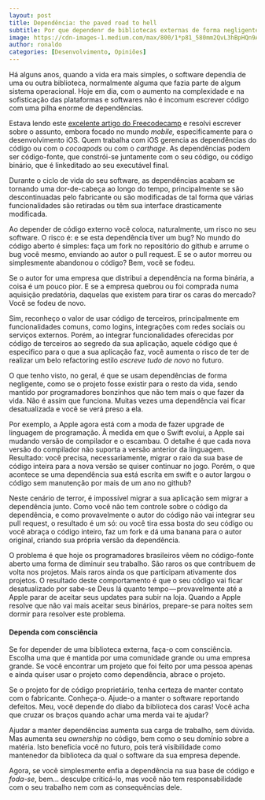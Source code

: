 ```yaml
---
layout: post
title: Dependência: the paved road to hell
subtitle: Por que dependenr de bibliotecas externas de forma negligente é ruim
image: https://cdn-images-1.medium.com/max/800/1*p81_580mm2QvL3hBpHQn9A.jpeg
author: ronaldo
categories: [Desenvolvimento, Opiniões]
---
```



Há alguns anos, quando a vida era mais simples, o software
dependia de uma ou outra biblioteca, normalmente alguma que fazia parte
de algum sistema operacional. Hoje em dia, com o aumento na complexidade
e na sofisticação das plataformas e softwares não é incomum escrever
código com uma pilha enorme de dependências.

Estava lendo este 
[excelente artigo do Freecodecamp](https://medium.freecodecamp.com/code-dependencies-are-the-devil-35ed28b556d#.75blw23sh)
e resolvi escrever sobre o assunto, embora focado no mundo *mobile,*
especificamente para o desenvolvimento iOS. Quem trabalha com iOS gerencia as
dependências do código ou com o *cocoapods* ou com o *carthage*. As dependências
podem ser código-fonte, que constrói-se juntamente com o seu código, ou código
binário, que é linkeditado ao seu executável final.

Durante o ciclo de vida do seu software, as dependências acabam se tornando uma
dor-de-cabeça ao longo do tempo, principalmente se são descontinuadas pelo
fabricante ou são modificadas de tal forma que várias funcionalidades são
retiradas ou têm sua interface drasticamente modificada.

Ao depender de código externo você coloca, naturalmente, um risco no seu
software. O risco é: e se esta dependência tiver um bug? No mundo do código
aberto é simples: faça um fork no repositório do github e arrume o bug você
mesmo, enviando ao autor o pull request. E se o autor morreu ou simplesmente
abandonou o código? Bem, você se fodeu.

Se o autor for uma empresa que distribui a dependência na forma binária, a coisa
é um pouco pior. E se a empresa quebrou ou foi comprada numa aquisição
predatória, daquelas que existem para tirar os caras do mercado? Você se fodeu
de novo.

Sim, reconheço o valor de usar código de terceiros, principalmente em
funcionalidades comuns, como logins, integrações com redes sociais ou serviços
externos. Porém, ao integrar funcionalidades oferecidas por código de terceiros
ao segredo da sua aplicação, aquele código que é especifico para o que a sua
aplicação faz, você aumenta o risco de ter de realizar um belo refactoring
estilo *escreve tudo de novo* no futuro.

O que tenho visto, no geral, é que se usam dependências de forma negligente,
como se o projeto fosse existir para o resto da vida, sendo mantido por
programadores bonzinhos que não tem mais o que fazer da vida. Não é assim que
funciona. Muitas vezes uma dependência vai ficar desatualizada e você se verá
preso a ela.

Por exemplo, a Apple agora está com a moda de fazer upgrade de linguagem de
programação. À medida em que o Swift evolui, a Apple sai mudando versão de
compilador e o escambau. O detalhe é que cada nova versão do compilador não
suporta a versão anterior da linguagem. Resultado: você precisa,
necessariamente, migrar o raio da sua base de código inteira para a nova versão
se quiser continuar no jogo. Porém, o que acontece se uma dependência sua está
escrita em swift e o autor largou o código sem manutenção por mais de um ano no
github?

Neste cenário de terror, é impossível migrar a sua aplicação sem migrar a
dependência junto. Como você não tem controle sobre o código da dependência, e
como provavelmente o autor do código não vai integrar seu pull request, o
resultado é um só: ou você tira essa bosta do seu código ou você abraça o código
inteiro, faz um fork e dá uma banana para o autor original, criando sua própria
versão da dependência.

O problema é que hoje os programadores brasileiros vêem no código-fonte aberto
uma forma de diminuir seu trabalho. São raros os que contribuem de volta nos
projetos. Mais raros ainda os que participam ativamente dos projetos. O
resultado deste comportamento é que o seu código vai ficar desatualizado por
sabe-se Deus lá quanto tempo — provavelmente até a Apple parar de aceitar seus
updates para subir na loja. Quando a Apple resolve que não vai mais aceitar seus
binários, prepare-se para noites sem dormir para resolver este problema.

#### Dependa com consciência

Se for depender de uma biblioteca externa, faça-o com consciência. Escolha uma
que é mantida por uma comunidade grande ou uma empresa grande. Se você encontrar
um projeto que foi feito por uma pessoa apenas e ainda quiser usar o projeto
como dependência, abrace o projeto.

Se o projeto for de código proprietário, tenha certeza de manter contato com o
fabricante. Conheça-o. Ajude-o a manter o software reportando defeitos. Meu,
você depende do diabo da biblioteca dos caras! Você acha que cruzar os braços
quando achar uma merda vai te ajudar?

Ajudar a manter dependências aumenta sua carga de trabalho, sem dúvida. Mas
aumenta seu *ownership* no código, bem como o seu domínio sobre a matéria. Isto
beneficia você no futuro, pois terá visibilidade como mantenedor da biblioteca
da qual o software da sua empresa depende.

Agora, se você simplesmente enfia a dependência na sua base de código e
*foda-se*, bem… desculpe criticá-lo, mas você não tem responsabilidade com o seu
trabalho nem com as consequências dele.
